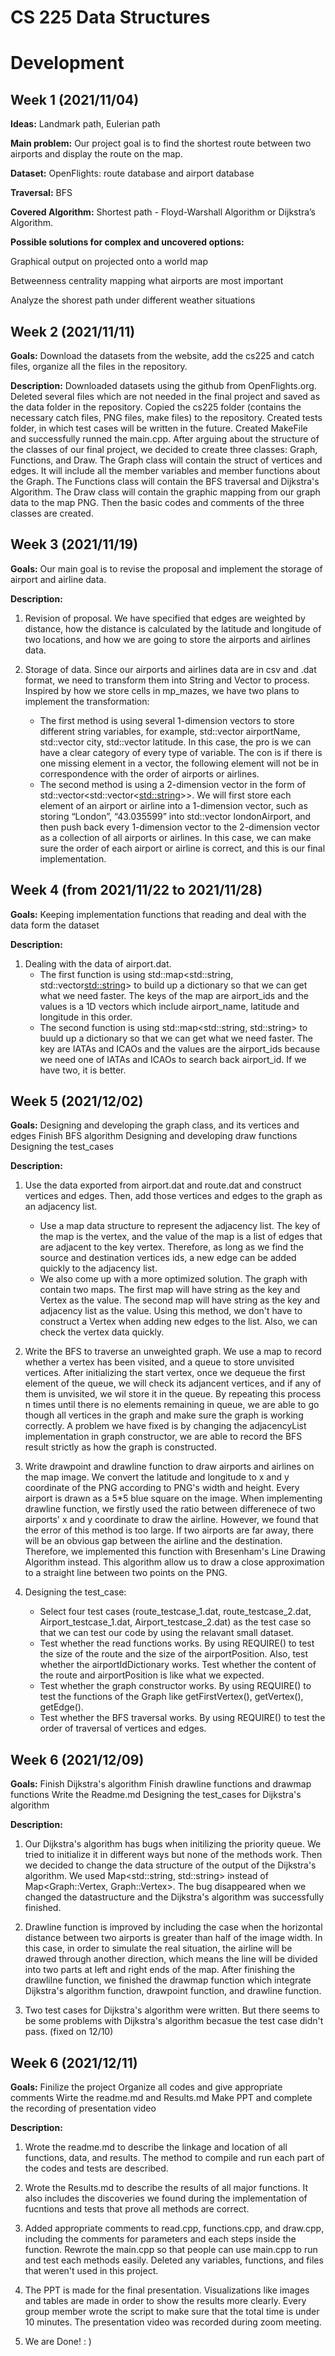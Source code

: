 # **CS 225 Data Structures**

# **Development**

## **Week 1 (2021/11/04)**

**Ideas:** Landmark path, Eulerian path

**Main problem:** Our project goal is to find the shortest route between two airports and display the route on the map.

**Dataset:** OpenFlights: route database and airport database

**Traversal:** BFS

**Covered Algorithm:** Shortest path - Floyd-Warshall Algorithm or Dijkstra’s Algorithm.

**Possible solutions for complex and uncovered options:**

Graphical output on projected onto a world map

Betweenness centrality mapping what airports are most important

Analyze the shorest path under different weather situations

## **Week 2 (2021/11/11)**

**Goals:** Download the datasets from the website, add the cs225 and catch files, organize all the files in the repository. 

**Description:** Downloaded datasets using the github from OpenFlights.org. Deleted several files which are not needed in the final project and saved as the data folder in the repository. Copied the cs225 folder (contains the necessary catch files, PNG files, make files) to the repository. Created tests folder, in which test cases will be written in the future. Created MakeFile and successfully runned the main.cpp. After arguing about the structure of the classes of our final project, we decided to create three classes: Graph, Functions, and Draw. The Graph class will contain the struct of vertices and edges. It will include all the member variables and member functions about the Graph. The Functions class will contain the BFS traversal and Dijkstra's Algorithm. The Draw class will contain the graphic mapping from our graph data to the map PNG. Then the basic codes and comments of the three classes are created.

## **Week 3 (2021/11/19)**

**Goals:** Our main goal is to revise the proposal and implement the storage of airport and airline data.

**Description:**

1. Revision of proposal. We have specified that edges are weighted by distance, how the distance is calculated by the latitude and longitude of two locations, and how we are going to store the airports and airlines data.

2. Storage of data. Since our airports and airlines data are in csv and .dat format, we need to transform them into String and Vector to process. Inspired by how we store cells in mp_mazes, we have two plans to implement the transformation:
   - The first method is using several 1-dimension vectors to store different string variables, for example, std::vector airportName, std::vector city, std::vector latitude. In this case, the pro is we can have a clear category of every type of variable. The con is if there is one missing element in a vector, the following element will not be in correspondence with the order of airports or airlines.
   - The second method is using a 2-dimension vector in the form of std::vector<std::vector<<std::string>>>. We will first store each element of an airport or airline into a 1-dimension vector, such as storing “London”, “43.035599” into std::vector londonAirport, and then push back every 1-dimension vector to the 2-dimension vector as a collection of all airports or airlines. In this case, we can make sure the order of each airport or airline is correct, and this is our final implementation.

## **Week 4 (from 2021/11/22 to 2021/11/28)**

**Goals:** Keeping implementation functions that reading and deal with the data form the dataset

**Description:**

1. Dealing with the data of airport.dat.
   - The first function is using std::map<std::string, std::vector<std::string>> to build up a dictionary so that we can get what we need faster. The keys of the map are airport_ids and the values is a 1D vectors which include airport_name, latitude and longitude in this order.
   - The second function is using std::map<std::string, std::string> to buuld up a dictionary so that we can get what we need faster. The key are IATAs and ICAOs and the values are the airport_ids because we need one of IATAs and ICAOs to search back airport_id. If we have two, it is better.

## **Week 5 (2021/12/02)**

**Goals:**  Designing and developing the graph class, and its vertices and edges
            Finish BFS algorithm
            Designing and developing draw functions
            Designing the test_cases


**Description:**

1. Use the data exported from airport.dat and route.dat and construct vertices and edges. Then, add those vertices and edges to the graph as an adjacency list.
   - Use a map data structure to represent the adjacency list. The key of the map is the vertex, and the value of the map is a list of edges that are adjacent to the key vertex. Therefore, as long as we find the source and destination vertices ids, a new edge can be added quickly to the adjacency list.
   - We also come up with a more optimized solution. The graph with contain two maps. The first map will have string as the key and Vertex as the value. The second map will have string as the key and adjacency list as the value. Using this method, we don't have to construct a Vertex when adding new edges to the list. Also, we can check the vertex data quickly.

2. Write the BFS to traverse an unweighted graph. We use a map to record whether a vertex has been visited, and a queue to store unvisited vertices. After initializing the start vertex, once we dequeue the first element of the queue, we will check its adjancent vertices, and if any of them is unvisited, we wil store it in the queue. By repeating this process n times until there is no elements remaining in queue, we are able to go though all vertices in the graph and make sure the graph is working correctly. A problem we have fixed is by changing the adjacencyList implementation in graph constructor, we are able to record the BFS result strictly as how the graph is constructed.

3. Write drawpoint and drawline function to draw airports and airlines on the map image. We convert the latitude and longitude to x and y coordinate of the PNG according to PNG's width and height. Every airport is drawn as a 5*5 blue square on the image. When implementing drawline function, we firstly used the ratio between differenece of two airports' x and y coordinate to draw the airline. However, we found that the error of this method is too large. If two airports are far away, there will be an obvious gap between the airline and the destination. Therefore, we implemented this function with Bresenham's Line Drawing Algorithm instead. This algorithm allow us to draw a close approximation to a straight line between two points on the PNG.    

4. Designing the test_case:
   - Select four test cases (route_testcase_1.dat, route_testcase_2.dat, Airport_testcase_1.dat, Airport_testcase_2.dat) as the test case so that we can test our code by using the relavant small dataset.
   - Test whether the read functions works. By using REQUIRE() to test the size of the route and the size of the airportPosition. Also, test whether the airportIdDictionary works. Test whether the content of the route and airportPosition is like what we expected.
   - Test whether the graph constructor works. By using REQUIRE() to test the functions of the Graph like getFirstVertex(), getVertex(), getEdge().
   - Test whether the BFS traversal works. By using REQUIRE() to test the order of traversal of vertices and edges.


## **Week 6 (2021/12/09)**

**Goals:**  Finish Dijkstra's algorithm
            Finish drawline functions and drawmap functions
            Write the Readme.md
            Designing the test_cases for Dijkstra's algorithm


**Description:**

1. Our Dijkstra's algorithm has bugs when initilizing the priority queue. We tried to initialize it in different ways but none of the methods work. Then we decided to change the data structure of the output of the Dijkstra's algorithm. We used Map<std::string, std::string> instead of Map<Graph::Vertex, Graph::Vertex>. The bug disappeared when we changed the datastructure and the Dijkstra's algorithm was successfully finished.

2. Drawline function is improved by including the case when the horizontal distance between two airports is greater than half of the image width. In this case, in order to simulate the real situation, the airline will be drawed through another direction, which means the line will be divided into two parts at left and right ends of the map. After finishing the drawlilne function, we finished the drawmap function which integrate Dijkstra's algorithm function, drawpoint function, and drawline function.

3. Two test cases for Dijkstra's algorithm were written. But there seems to be some problems with Dijkstra's algorithm becasue the test case didn't pass. (fixed on 12/10)

## **Week 6 (2021/12/11)**

**Goals:**  Finilize the project
            Organize all codes and give appropriate comments
            Wirte the readme.md and Results.md
            Make PPT and complete the recording of presentation video

**Description:**

1. Wrote the readme.md to describe the linkage and location of all functions, data, and results. The method to compile and run each part of the codes and tests are described. 



2. Wrote the Results.md to describe the results of all major functions. It also includes the discoveries we found during the implementation of fucntions and tests that prove all methods are correct.  

3. Added appropriate comments to read.cpp, functions.cpp, and draw.cpp, including the comments for parameters and each steps inside the function. Rewrote the main.cpp so that people can use main.cpp to run and test each methods easily. Deleted any variables, functions, and files that weren't used in this project. 

4. The PPT is made for the final presentation. Visualizations like images and tables are made in order to show the results more clearly. Every group member wrote the script to make sure that the total time is under 10 minutes. The presentation video was recorded during zoom meeting.

5. We are Done! : )
